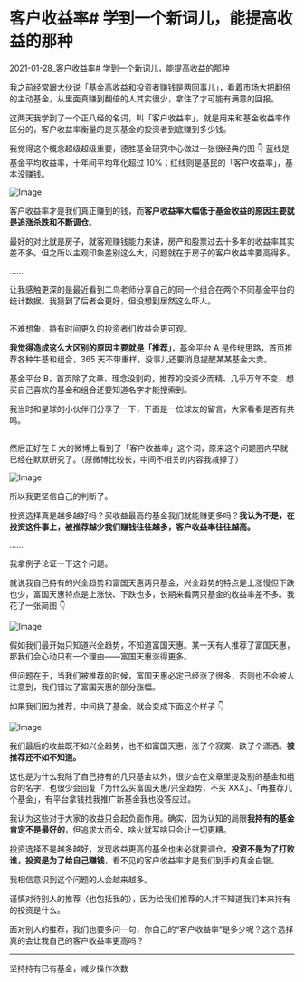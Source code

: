 # 客户收益率# 学到一个新词儿，能提高收益的那种



[2021-01-28_客户收益率# 学到一个新词儿，能提高收益的那种](https://mp.weixin.qq.com/s?__biz=MzUzNjE3NzQ3Nw==&mid=2247487689&idx=1&sn=9783019ad91669726fd91de2854735ee&chksm=fafb6ee3cd8ce7f590d679303f1be36ec54fd59fc1002f419b990477e2435f44986a81050dd6&scene=178&cur_album_id=1683651118469316609#rd)

我之前经常跟大伙说「基金高收益和投资者赚钱是两回事儿」，看着市场大把翻倍的主动基金，从里面真赚到翻倍的人其实很少，拿住了才可能有满意的回报。

这两天我学到了一个正八经的名词，叫「客户收益率」，就是用来和基金收益率作区分的，客户收益率衡量的是买基金的投资者到底赚到多少钱。

我觉得这个概念超级超级重要，德胜基金研究中心做过一张很经典的图 👇 蓝线是基金平均收益率，十年间平均年化超过 10%；红线则是基民的「客户收益率」，基本没赚钱。

![Image](640-20211003115942814)

客户收益率才是我们真正赚到的钱，而**客户收益率大幅低于基金收益的原因主要就是追涨杀跌和不断调仓**。

最好的对比就是房子，就客观赚钱能力来讲，房产和股票过去十多年的收益率其实差不多。但之所以主观印象差别这么大，问题就在于房子的客户收益率要高得多。

……

让我感触更深的是最近看到二鸟老师分享自己的同一个组合在两个不同基金平台的统计数据。我猜到了后者会更好，但没想到居然这么吓人。

![Image](data:image/gif;base64,iVBORw0KGgoAAAANSUhEUgAAAAEAAAABCAYAAAAfFcSJAAAADUlEQVQImWNgYGBgAAAABQABh6FO1AAAAABJRU5ErkJggg==)

不难想象，持有时间更久的投资者们收益会更可观。

**我觉得造成这么大区别的原因主要就是「推荐」**，基金平台 A 是传统思路，首页推荐各种牛基和组合，365 天不带重样，没事儿还要消息提醒某某基金大卖。

基金平台 B，首页除了文章、理念没别的，推荐的投资少而精、几乎万年不变，想买自己喜欢的基金和组合还要知道名字才能搜索到。

我当时和星球的小伙伴们分享了一下，下面是一位球友的留言，大家看看是否有共鸣。

![Image](data:image/gif;base64,iVBORw0KGgoAAAANSUhEUgAAAAEAAAABCAYAAAAfFcSJAAAADUlEQVQImWNgYGBgAAAABQABh6FO1AAAAABJRU5ErkJggg==)

然后正好在 E 大的微博上看到了「客户收益率」这个词，原来这个问题圈内早就已经在默默研究了。（原微博比较长，中间不相关的内容我减掉了）

![Image](640-20211003115943229)

所以我更坚信自己的判断了。

投资选择真是越多越好吗？买收益最高的基金我们就能赚更多吗？**我认为不是，在投资这件事上，被推荐越少我们赚钱往往越多，客户收益率往往越高。**

……

我拿例子论证一下这个问题。

就说我自己持有的兴全趋势和富国天惠两只基金，兴全趋势的特点是上涨慢但下跌也少，富国天惠特点是上涨快、下跌也多，长期来看两只基金的收益率差不多。我花了一张简图 👇

![Image](640-20211003115943194)

假如我们最开始只知道兴全趋势，不知道富国天惠。某一天有人推荐了富国天惠，那我们会心动只有一个理由——富国天惠涨得更多。

但问题在于，当我们被推荐的时候，富国天惠必定已经涨了很多，否则也不会被人注意到，我们错过了富国天惠的部分涨幅。

如果我们因为推荐，中间换了基金，就会变成下面这个样子 👇

![Image](300_资料/投资/也谈钱/img/640)

我们最后的收益既不如兴全趋势，也不如富国天惠，涨了个寂寞、跌了个潇洒。**被推荐还不如不知道。**

这也是为什么我除了自己持有的几只基金以外，很少会在文章里提及别的基金和组合的名字，也很少会回复「为什么买富国天惠/兴全趋势，不买 XXX」、「再推荐几个基金」，有平台拿钱找我推广新基金我也没答应过。

我认为这些对于大家的收益只会起负面作用。确实，因为认知的局限**我持有的基金肯定不是最好的**，但追求大而全、啥火就写啥只会让一切更糟。

投资选择不是越多越好，发现收益更高的基金也未必就要调仓，**投资不是为了打败谁，投资是为了给自己赚钱**，看不见的客户收益率才是我们到手的真金白银。

我相信意识到这个问题的人会越来越多。

谨慎对待别人的推荐（也包括我的），因为给我们推荐的人并不知道我们本来持有的投资是什么。

面对别人的推荐，我们也要多问一句，你自己的“客户收益率”是多少呢？这个选择真的会让我自己的客户收益率更高吗？

---

坚持持有已有基金，减少操作次数